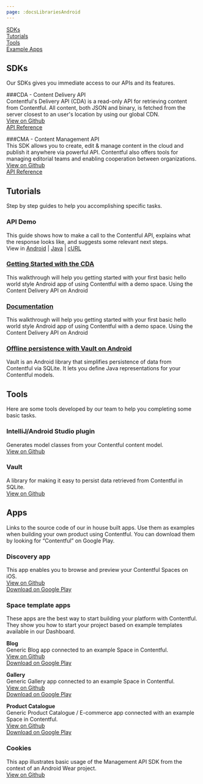 ```yaml
---
page: :docsLibrariesAndroid
---
```


[SDKs](#sdks)<br>
[Tutorials](#tutorials)<br>
[Tools](#tools)<br>
[Example Apps](#apps)

## SDKs
Our SDKs gives you immediate access to our APIs and its features.

###CDA - Content Delivery API<br>
Contentful's Delivery API (CDA) is a read-only API for retrieving content from Contentful. All content, both JSON and binary, is fetched from the server closest to an user's location by using our global CDN.<br>
[View on Github](https://github.com/contentful/contentful.java)<br>
[API Reference](https://contentful.github.io/contentful.java/)

###CMA - Content Management API<br>
This SDK allows you to create, edit & manage content in the cloud and publish it anywhere via powerful API. Contentful also offers tools for managing editorial teams and enabling cooperation between organizations.<br>
[View on Github](https://github.com/contentful/contentful-management.java)<br>
[API Reference](http://contentful.github.io/contentful-management.java/)

## Tutorials
Step by step guides to help you accomplishing specific tasks.

### API Demo
This guide shows how to make a call to the Contentful API, explains what the response looks like, and suggests some relevant next steps.<br>
View in [Android](https://www.contentful.com/developers/docs/tutorials/android/getting-started-with-contentful-and-android/) |
[Java](https://www.contentful.com/developers/api-demo/java/) | 
[cURL](https://www.contentful.com/developers/api-demo/curl/)

### [Getting Started with the CDA](https://www.contentful.com/developers/docs/tutorials/android/getting-started-with-contentful-and-android/)
This walkthrough will help you getting started with your first basic hello world style Android app of using Contentful with a demo space.
Using the Content Delivery API on Android

### [Documentation](https://www.contentful.com/developers/docs/tutorials/android/getting-started-with-contentful-and-android/)
This walkthrough will help you getting started with your first basic hello world style Android app of using Contentful with a demo space.
Using the Content Delivery API on Android

### [Offline persistence with Vault on Android](https://www.contentful.com/developers/docs/tutorials/android/offline-persistence-with-vault/)
Vault is an Android library that simplifies persistence of data from Contentful via SQLite. It lets you define Java representations for your Contentful models.

## Tools
Here are some tools developed by our team to help you completing some basic tasks.

### IntelliJ/Android Studio plugin
Generates model classes from your Contentful content model.<br>
[View on Github](https://github.com/contentful/cf-generator-intellij)

### Vault
A library for making it easy to persist data retrieved from Contentful in SQLite.<br>
[View on Github](https://github.com/contentful/vault)

## Apps
Links to the source code of our in house built apps. Use them as examples when building your own product using Contentful.
You can download them by looking for “Contentful” on Google Play.

### Discovery app
This app enables you to browse and preview your Contentful Spaces on iOS.<br>
[View on Github](https://github.com/contentful/discovery-app-android)<br>
[Download on Google Play](https://play.google.com/store/apps/details?id=discovery.contentful)

### Space template apps
These apps are the best way to start building your platform with Contentful. They show you how to start your project based on example templates available in our Dashboard.

**Blog**<br>
Generic Blog app connected to an example Space in Contentful.<br>
[View on Github](https://github.com/contentful/blog-app-android)<br>
[Download on Google Play](https://play.google.com/store/apps/details?id=blog.contentful)

**Gallery**<br>
Generic Gallery app connected to an example Space in Contentful.<br>
[View on Github](https://github.com/contentful/gallery-app-android)<br>
[Download on Google Play](https://play.google.com/store/apps/details?id=gallery.templates.contentful)

**Product Catalogue**<br>
Generic Product Catalogue / E-commerce app connected with an example Space in Contentful.<br>
[View on Github](https://github.com/contentful/product-catalogue-android)<br>
[Download on Google Play](https://play.google.com/store/apps/details?id=catalogue.contentful)

### Cookies
This app illustrates basic usage of the Management API SDK from the context of an Android Wear project.<br>
[View on Github](https://github.com/contentful/cma-cookies-demo)